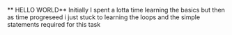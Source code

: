 ** HELLO WORLD** 
Initially I spent a lotta time learning the basics but then as time progreseed i just stuck to learning the loops and the simple statements required for this task